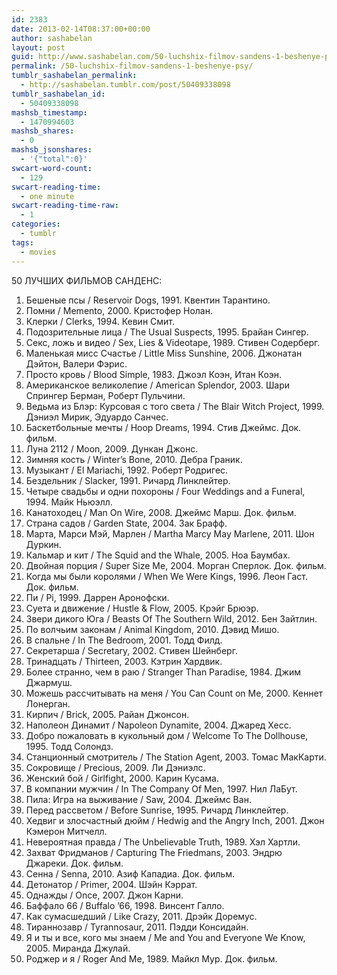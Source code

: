 ```yaml
---
id: 2383
date: 2013-02-14T08:37:00+00:00
author: sashabelan
layout: post
guid: http://www.sashabelan.com/50-luchshix-filmov-sandens-1-beshenye-psy/
permalink: /50-luchshix-filmov-sandens-1-beshenye-psy/
tumblr_sashabelan_permalink:
  - http://sashabelan.tumblr.com/post/50409338098
tumblr_sashabelan_id:
  - 50409338098
mashsb_timestamp:
  - 1470994603
mashsb_shares:
  - 0
mashsb_jsonshares:
  - '{"total":0}'
swcart-word-count:
  - 129
swcart-reading-time:
  - one minute
swcart-reading-time-raw:
  - 1
categories:
  - tumblr
tags:
  - movies
---
```

50 ЛУЧШИХ ФИЛЬМОВ САНДЕНС:

1. Бешеные псы / Reservoir Dogs, 1991. Квентин Тарантино.   
2. Помни / Memento, 2000. Кристофер Нолан.   
3. Клерки / Clerks, 1994. Кевин Смит.   
4. Подозрительные лица / The Usual Suspects, 1995. Брайан Сингер.   
5. Секс, ложь и видео / Sex, Lies & Videotape, 1989. Стивен Содерберг.   
6. Маленькая мисс Счастье / Little Miss Sunshine, 2006. Джонатан Дэйтон, Валери Фэрис.   
7. Просто кровь / Blood Simple, 1983. Джоэл Коэн, Итан Коэн.   
8. Американское великолепие / American Splendor, 2003. Шари Спрингер Берман, Роберт Пульчини.   
9. Ведьма из Блэр: Курсовая с того света / The Blair Witch Project, 1999. Дэниэл Мирик, Эдуардо Санчес.   
10. Баскетбольные мечты / Hoop Dreams, 1994. Стив Джеймс. Док. фильм.   
11. Луна 2112 / Moon, 2009. Дункан Джонс.   
12. Зимняя кость / Winter’s Bone, 2010. Дебра Граник.   
13. Музыкант / El Mariachi, 1992. Роберт Родригес.   
14. Бездельник / Slacker, 1991. Ричард Линклейтер.   
15. Четыре свадьбы и одни похороны / Four Weddings and a Funeral, 1994. Майк Ньюэлл.   
16. Канатоходец / Man On Wire, 2008. Джеймс Марш. Док. фильм.   
17. Страна садов / Garden State, 2004. Зак Брафф.   
18. Марта, Марси Мэй, Марлен / Martha Marcy May Marlene, 2011. Шон Дуркин.   
19. Кальмар и кит / The Squid and the Whale, 2005. Ноа Баумбах.   
20. Двойная порция / Super Size Me, 2004. Морган Сперлок. Док. фильм.   
21. Когда мы были королями / When We Were Kings, 1996. Леон Гаст. Док. фильм.   
22. Пи / Pi, 1999. Даррен Аронофски.   
23. Суета и движение / Hustle & Flow, 2005. Крэйг Брюэр.   
24. Звери дикого Юга / Beasts Of The Southern Wild, 2012. Бен Зайтлин.   
25. По волчьим законам / Animal Kingdom, 2010. Дэвид Мишо.   
26. В спальне / In The Bedroom, 2001. Тодд Филд.   
27. Секретарша / Secretary, 2002. Стивен Шейнберг.   
28. Тринадцать / Thirteen, 2003. Кэтрин Хардвик.   
29. Более странно, чем в раю / Stranger Than Paradise, 1984. Джим Джармуш.   
30. Можешь рассчитывать на меня / You Can Count on Me, 2000. Кеннет Лонерган.   
31. Кирпич / Brick, 2005. Райан Джонсон.   
32. Наполеон Динамит / Napoleon Dynamite, 2004. Джаред Хесс.   
33. Добро пожаловать в кукольный дом / Welcome To The Dollhouse, 1995. Тодд Солондз.   
34. Станционный смотритель / The Station Agent, 2003. Томас МакКарти.   
35. Сокровище / Precious, 2009. Ли Дэниэлс.   
36. Женский бой / Girlfight, 2000. Карин Кусама.   
37. В компании мужчин / In The Company Of Men, 1997. Нил ЛаБут.   
38. Пила: Игра на выживание / Saw, 2004. Джеймс Ван.   
39. Перед рассветом / Before Sunrise, 1995. Ричард Линклейтер.   
40. Хедвиг и злосчастный дюйм / Hedwig and the Angry Inch, 2001. Джон Кэмерон Митчелл.   
41. Невероятная правда / The Unbelievable Truth, 1989. Хэл Хартли.   
42. Захват Фридманов / Capturing The Friedmans, 2003. Эндрю Джареки. Док. фильм.    
43. Сенна / Senna, 2010. Азиф Кападиа. Док. фильм.   
44. Детонатор / Primer, 2004. Шэйн Кэррат.   
45. Однажды / Once, 2007. Джон Карни.   
46. Баффало 66 / Buffalo ’66, 1998. Винсент Галло.   
47. Как сумасшедший / Like Crazy, 2011. Дрэйк Доремус.   
48. Тираннозавр / Tyrannosaur, 2011. Пэдди Консидайн.   
49. Я и ты и все, кого мы знаем / Me and You and Everyone We Know, 2005. Миранда Джулай.   
50. Роджер и я / Roger And Me, 1989. Майкл Мур. Док. фильм.